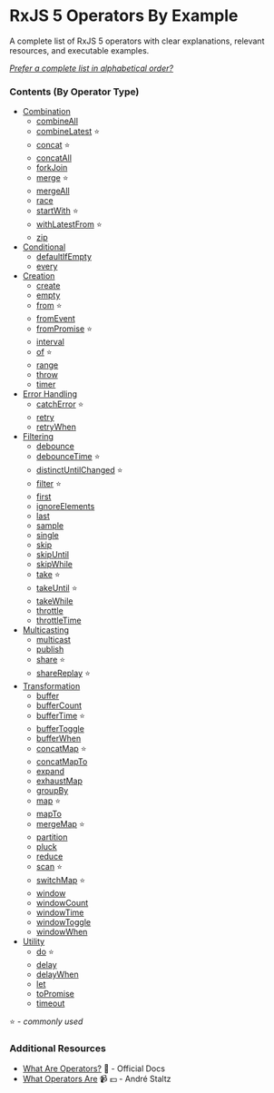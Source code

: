 # RxJS 5 Operators By Example

A complete list of RxJS 5 operators with clear explanations, relevant resources,
and executable examples.

_[Prefer a complete list in alphabetical order?](complete.md)_

### Contents (By Operator Type)

* [Combination](combination/README.md)
  * [combineAll](combination/combineall.md)
  * [combineLatest](combination/combinelatest.md) :star:
  * [concat](combination/concat.md) :star:
  * [concatAll](combination/concatall.md)
  * [forkJoin](combination/forkjoin.md)
  * [merge](combination/merge.md) :star:
  * [mergeAll](combination/mergeall.md)
  * [race](combination/race.md)
  * [startWith](combination/startwith.md) :star:
  * [withLatestFrom](combination/withlatestfrom.md) :star:
  * [zip](combination/zip.md)
* [Conditional](conditional/README.md)
  * [defaultIfEmpty](conditional/defaultifempty.md)
  * [every](conditional/every.md)
* [Creation](creation/README.md)
  * [create](creation/create.md)
  * [empty](creation/empty.md)
  * [from](creation/from.md) :star:
  * [fromEvent](creation/fromevent.md)
  * [fromPromise](creation/frompromise.md) :star:
  * [interval](creation/interval.md)
  * [of](creation/of.md) :star:
  * [range](creation/range.md)
  * [throw](creation/throw.md)
  * [timer](creation/timer.md)
* [Error Handling](error_handling/README.md)
  * [catchError](error_handling/catch.md) :star:
  * [retry](error_handling/retry.md)
  * [retryWhen](error_handling/retrywhen.md)
* [Filtering](filtering/README.md)
  * [debounce](filtering/debounce.md)
  * [debounceTime](filtering/debouncetime.md) :star:
  * [distinctUntilChanged](filtering/distinctuntilchanged.md) :star:
  * [filter](filtering/filter.md) :star:
  * [first](filtering/first.md)
  * [ignoreElements](filtering/ignoreelements.md)
  * [last](filtering/last.md)
  * [sample](filtering/sample.md)
  * [single](filtering/single.md)
  * [skip](filtering/skip.md)
  * [skipUntil](filtering/skipuntil.md)
  * [skipWhile](filtering/skipwhile.md)
  * [take](filtering/take.md) :star:
  * [takeUntil](filtering/takeuntil.md) :star:
  * [takeWhile](filtering/takewhile.md)
  * [throttle](filtering/throttle.md)
  * [throttleTime](filtering/throttletime.md)
* [Multicasting](multicasting/README.md)
  * [multicast](multicasting/multicast.md)
  * [publish](multicasting/publish.md)
  * [share](multicasting/share.md) :star:
  * [shareReplay](multicasting/sharereplay.md) :star:
* [Transformation](transformation/README.md)
  * [buffer](transformation/buffer.md)
  * [bufferCount](transformation/buffercount.md)
  * [bufferTime](transformation/buffertime.md) :star:
  * [bufferToggle](transformation/buffertoggle.md)
  * [bufferWhen](transformation/bufferwhen.md)
  * [concatMap](transformation/concatmap.md) :star:
  * [concatMapTo](transformation/concatmapto.md)
  * [expand](transformation/expand.md)
  * [exhaustMap](transformation/exhaustmap.md)
  * [groupBy](transformation/groupby.md)
  * [map](transformation/map.md) :star:
  * [mapTo](transformation/mapto.md)
  * [mergeMap](transformation/mergemap.md) :star:
  * [partition](transformation/partition.md)
  * [pluck](transformation/pluck.md)
  * [reduce](transformation/reduce.md)
  * [scan](transformation/scan.md) :star:
  * [switchMap](transformation/switchmap.md) :star:
  * [window](transformation/window.md)
  * [windowCount](transformation/windowcount.md)
  * [windowTime](transformation/windowtime.md)
  * [windowToggle](transformation/windowtoggle.md)
  * [windowWhen](transformation/windowwhen.md)
* [Utility](utility/README.md)
  * [do](utility/do.md) :star:
  * [delay](utility/delay.md)
  * [delayWhen](utility/delaywhen.md)
  * [let](utility/let.md)
  * [toPromise](utility/topromise.md)
  * [timeout](utility/timeout.md)

:star: - _commonly used_

### Additional Resources

* [What Are Operators?](http://reactivex.io/rxjs/manual/overview.html#operators)
  :newspaper: - Official Docs
* [What Operators Are](https://egghead.io/lessons/rxjs-what-rxjs-operators-are)
  :video_camera: :dollar: - André Staltz
